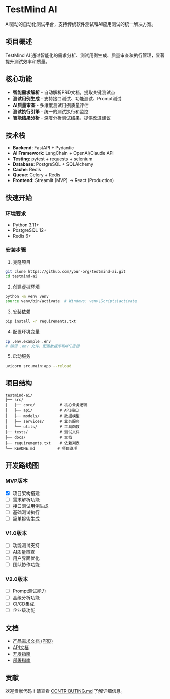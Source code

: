 # TestMind AI

AI驱动的自动化测试平台，支持传统软件测试和AI应用测试的统一解决方案。

## 项目概述

TestMind AI 通过智能化的需求分析、测试用例生成、质量审查和执行管理，显著提升测试效率和质量。

## 核心功能

- **智能需求解析** - 自动解析PRD文档，提取关键测试点
- **测试用例生成** - 支持接口测试、功能测试、Prompt测试
- **AI质量审查** - 多维度测试用例质量评估
- **测试执行引擎** - 统一的测试执行和监控
- **智能结果分析** - 深度分析测试结果，提供改进建议

## 技术栈

- **Backend**: FastAPI + Pydantic
- **AI Framework**: LangChain + OpenAI/Claude API
- **Testing**: pytest + requests + selenium
- **Database**: PostgreSQL + SQLAlchemy
- **Cache**: Redis
- **Queue**: Celery + Redis
- **Frontend**: Streamlit (MVP) → React (Production)

## 快速开始

### 环境要求
- Python 3.11+
- PostgreSQL 12+
- Redis 6+

### 安装步骤

1. 克隆项目
```bash
git clone https://github.com/your-org/testmind-ai.git
cd testmind-ai
```

2. 创建虚拟环境
```bash
python -m venv venv
source venv/bin/activate  # Windows: venv\Scripts\activate
```

3. 安装依赖
```bash
pip install -r requirements.txt
```

4. 配置环境变量
```bash
cp .env.example .env
# 编辑 .env 文件，配置数据库和API密钥
```

5. 启动服务
```bash
uvicorn src.main:app --reload
```

## 项目结构

```
testmind-ai/
├── src/
│   ├── core/           # 核心业务逻辑
│   ├── api/            # API接口
│   ├── models/         # 数据模型
│   ├── services/       # 业务服务
│   └── utils/          # 工具函数
├── tests/              # 测试文件
├── docs/               # 文档
├── requirements.txt    # 依赖列表
└── README.md          # 项目说明
```

## 开发路线图

### MVP版本
- [x] 项目架构搭建
- [ ] 需求解析功能
- [ ] 接口测试用例生成
- [ ] 基础测试执行
- [ ] 简单报告生成

### V1.0版本
- [ ] 功能测试支持
- [ ] AI质量审查
- [ ] 用户界面优化
- [ ] 团队协作功能

### V2.0版本
- [ ] Prompt测试能力
- [ ] 高级分析功能
- [ ] CI/CD集成
- [ ] 企业级功能

## 文档

- [产品需求文档 (PRD)](PRD.md)
- [API文档](docs/api.md)
- [开发指南](docs/development.md)
- [部署指南](docs/deployment.md)

## 贡献

欢迎贡献代码！请查看 [CONTRIBUTING.md](CONTRIBUTING.md) 了解详细信息。

